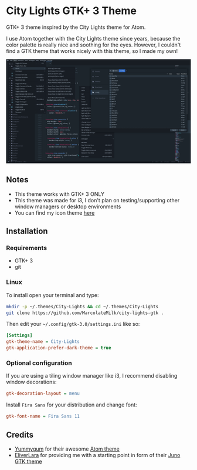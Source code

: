 # City Lights GTK+ 3 Theme

GTK+ 3 theme inspired by the City Lights theme for Atom.

I use Atom together with the City Lights theme since years, because the color palette is really nice and soothing for the eyes. However, I couldn't find a GTK theme that works nicely with this theme, so I made my own!

![Showcase picture](/pictures/atom.png)

## Notes

* This theme works with GTK+ 3 ONLY
* This theme was made for i3, I don't plan on testing/supporting other window managers or desktop environments
* You can find my icon theme [here](https://github.com/MarcolateMilk/city-lights-icons)

## Installation

### Requirements

* GTK+ 3
* git

### Linux

To install open your terminal and type:

```sh
mkdir -p ~/.themes/City-Lights && cd ~/.themes/City-Lights
git clone https://github.com/MarcolateMilk/city-lights-gtk .
```

Then edit your `~/.config/gtk-3.0/settings.ini` like so:

```ini
[Settings]
gtk-theme-name = City-Lights
gtk-application-prefer-dark-theme = true
```

### Optional configuration

If you are using a tiling window manager like i3, I recommend disabling window decorations:

```ini
gtk-decoration-layout = menu
```

Install `Fira Sans` for your distribution and change font:

```ini
gtk-font-name = Fira Sans 11
```

## Credits

* [Yummygum](https://github.com/Yummygum) for their awesome [Atom theme](https://github.com/Yummygum/city-lights-ui-atom)
* [EliverLara](https://github.com/EliverLara) for providing me with a starting point in form of their [Juno GTK theme](https://github.com/EliverLara/Juno)
